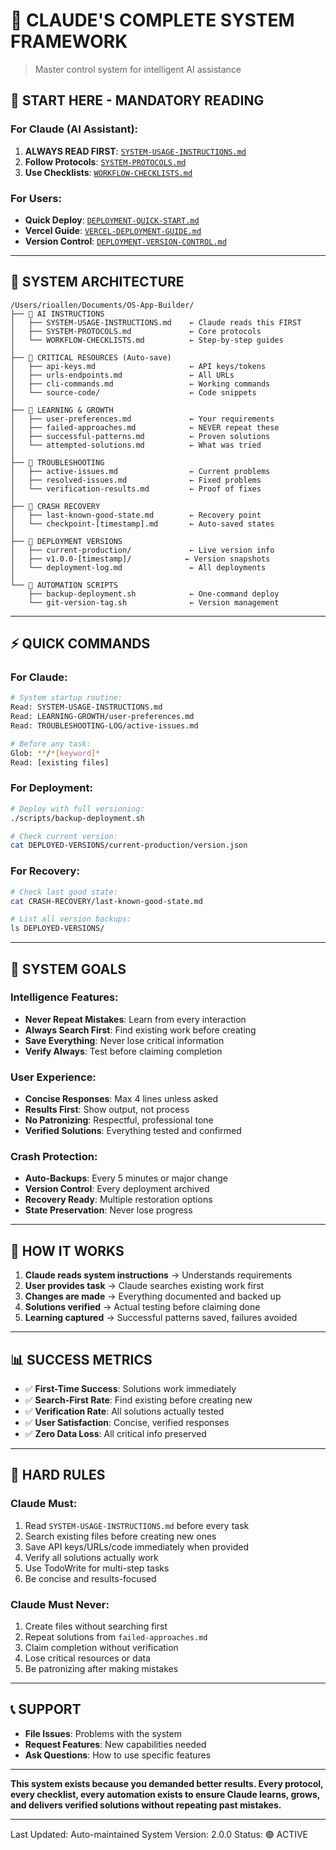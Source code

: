 # 🤖 CLAUDE'S COMPLETE SYSTEM FRAMEWORK
> Master control system for intelligent AI assistance

## 🚨 START HERE - MANDATORY READING

### For Claude (AI Assistant):
1. **ALWAYS READ FIRST**: [`SYSTEM-USAGE-INSTRUCTIONS.md`](SYSTEM-USAGE-INSTRUCTIONS.md)
2. **Follow Protocols**: [`SYSTEM-PROTOCOLS.md`](SYSTEM-PROTOCOLS.md)
3. **Use Checklists**: [`WORKFLOW-CHECKLISTS.md`](WORKFLOW-CHECKLISTS.md)

### For Users:
- **Quick Deploy**: [`DEPLOYMENT-QUICK-START.md`](DEPLOYMENT-QUICK-START.md)
- **Vercel Guide**: [`VERCEL-DEPLOYMENT-GUIDE.md`](VERCEL-DEPLOYMENT-GUIDE.md)
- **Version Control**: [`DEPLOYMENT-VERSION-CONTROL.md`](DEPLOYMENT-VERSION-CONTROL.md)

---

## 📁 SYSTEM ARCHITECTURE

```
/Users/rioallen/Documents/OS-App-Builder/
├── 🤖 AI INSTRUCTIONS
│   ├── SYSTEM-USAGE-INSTRUCTIONS.md    ← Claude reads this FIRST
│   ├── SYSTEM-PROTOCOLS.md             ← Core protocols  
│   └── WORKFLOW-CHECKLISTS.md          ← Step-by-step guides
│
├── 🔐 CRITICAL RESOURCES (Auto-save)
│   ├── api-keys.md                     ← API keys/tokens
│   ├── urls-endpoints.md               ← All URLs
│   ├── cli-commands.md                 ← Working commands
│   └── source-code/                    ← Code snippets
│
├── 🧠 LEARNING & GROWTH
│   ├── user-preferences.md             ← Your requirements
│   ├── failed-approaches.md            ← NEVER repeat these
│   ├── successful-patterns.md          ← Proven solutions
│   └── attempted-solutions.md          ← What was tried
│
├── 🚨 TROUBLESHOOTING
│   ├── active-issues.md                ← Current problems
│   ├── resolved-issues.md              ← Fixed problems
│   └── verification-results.md         ← Proof of fixes
│
├── 💾 CRASH RECOVERY
│   ├── last-known-good-state.md        ← Recovery point
│   └── checkpoint-[timestamp].md       ← Auto-saved states
│
├── 🚀 DEPLOYMENT VERSIONS
│   ├── current-production/             ← Live version info
│   ├── v1.0.0-[timestamp]/            ← Version snapshots
│   └── deployment-log.md               ← All deployments
│
└── 🔧 AUTOMATION SCRIPTS
    ├── backup-deployment.sh            ← One-command deploy
    └── git-version-tag.sh              ← Version management
```

---

## ⚡ QUICK COMMANDS

### For Claude:
```bash
# System startup routine:
Read: SYSTEM-USAGE-INSTRUCTIONS.md
Read: LEARNING-GROWTH/user-preferences.md  
Read: TROUBLESHOOTING-LOG/active-issues.md

# Before any task:
Glob: **/*[keyword]*
Read: [existing files]
```

### For Deployment:
```bash
# Deploy with full versioning:
./scripts/backup-deployment.sh

# Check current version:
cat DEPLOYED-VERSIONS/current-production/version.json
```

### For Recovery:
```bash
# Check last good state:
cat CRASH-RECOVERY/last-known-good-state.md

# List all version backups:
ls DEPLOYED-VERSIONS/
```

---

## 🎯 SYSTEM GOALS

### Intelligence Features:
- **Never Repeat Mistakes**: Learn from every interaction
- **Always Search First**: Find existing work before creating
- **Save Everything**: Never lose critical information
- **Verify Always**: Test before claiming completion

### User Experience:
- **Concise Responses**: Max 4 lines unless asked
- **Results First**: Show output, not process
- **No Patronizing**: Respectful, professional tone
- **Verified Solutions**: Everything tested and confirmed

### Crash Protection:
- **Auto-Backups**: Every 5 minutes or major change
- **Version Control**: Every deployment archived
- **Recovery Ready**: Multiple restoration options
- **State Preservation**: Never lose progress

---

## 🔄 HOW IT WORKS

1. **Claude reads system instructions** → Understands requirements
2. **User provides task** → Claude searches existing work first  
3. **Changes are made** → Everything documented and backed up
4. **Solutions verified** → Actual testing before claiming done
5. **Learning captured** → Successful patterns saved, failures avoided

---

## 📊 SUCCESS METRICS

- ✅ **First-Time Success**: Solutions work immediately
- ✅ **Search-First Rate**: Find existing before creating new
- ✅ **Verification Rate**: All solutions actually tested
- ✅ **User Satisfaction**: Concise, verified responses
- ✅ **Zero Data Loss**: All critical info preserved

---

## 🚨 HARD RULES

### Claude Must:
1. Read `SYSTEM-USAGE-INSTRUCTIONS.md` before every task
2. Search existing files before creating new ones
3. Save API keys/URLs/code immediately when provided
4. Verify all solutions actually work
5. Use TodoWrite for multi-step tasks
6. Be concise and results-focused

### Claude Must Never:
1. Create files without searching first
2. Repeat solutions from `failed-approaches.md`
3. Claim completion without verification
4. Lose critical resources or data
5. Be patronizing after making mistakes

---

## 📞 SUPPORT

- **File Issues**: Problems with the system
- **Request Features**: New capabilities needed
- **Ask Questions**: How to use specific features

---

**This system exists because you demanded better results. Every protocol, every checklist, every automation exists to ensure Claude learns, grows, and delivers verified solutions without repeating past mistakes.**

---

Last Updated: Auto-maintained
System Version: 2.0.0
Status: 🟢 ACTIVE